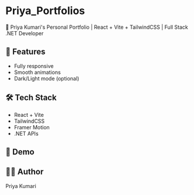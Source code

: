 # Priya_Portfolios
🌟 Priya Kumari's Personal Portfolio | React + Vite + TailwindCSS | Full Stack .NET Developer
## 🚀 Features
- Fully responsive
- Smooth animations
- Dark/Light mode (optional)

## 🛠 Tech Stack
- React + Vite
- TailwindCSS
- Framer Motion
- .NET APIs

## 📱 Demo


## 👩‍💻 Author
Priya Kumari
